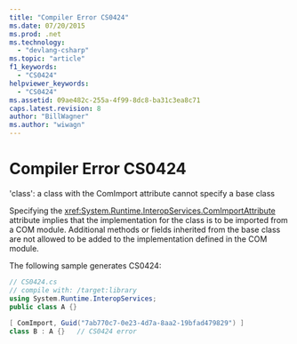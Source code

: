 ```yaml
---
title: "Compiler Error CS0424"
ms.date: 07/20/2015
ms.prod: .net
ms.technology: 
  - "devlang-csharp"
ms.topic: "article"
f1_keywords: 
  - "CS0424"
helpviewer_keywords: 
  - "CS0424"
ms.assetid: 09ae482c-255a-4f99-8dc8-ba31c3ea8c71
caps.latest.revision: 8
author: "BillWagner"
ms.author: "wiwagn"
---
```

# Compiler Error CS0424
'class': a class with the ComImport attribute cannot specify a base class  
  
 Specifying the <xref:System.Runtime.InteropServices.ComImportAttribute> attribute implies that the implementation for the class is to be imported from a COM module. Additional methods or fields inherited from the base class are not allowed to be added to the implementation defined in the COM module.  
  
 The following sample generates CS0424:  
  
```csharp  
// CS0424.cs  
// compile with: /target:library  
using System.Runtime.InteropServices;  
public class A {}  
  
[ ComImport, Guid("7ab770c7-0e23-4d7a-8aa2-19bfad479829") ]  
class B : A {}   // CS0424 error  
```
